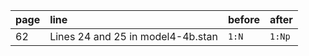 | page | line | before | after |
|:-----------|:------------|:------------|:------------|
| 62 | Lines 24 and 25 in model4-4b.stan | `1:N` |  `1:Np` |
